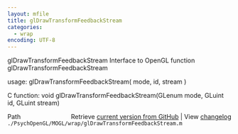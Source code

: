 ```yaml
---
layout: mfile
title: glDrawTransformFeedbackStream
categories:
  - wrap
encoding: UTF-8
---
```


glDrawTransformFeedbackStream  Interface to OpenGL function glDrawTransformFeedbackStream

usage:  glDrawTransformFeedbackStream( mode, id, stream )

C function:  void glDrawTransformFeedbackStream(GLenum mode, GLuint id, GLuint stream)


<div class="code_header" style="text-align:right;">
  <span style="float:left;">Path&nbsp;&nbsp;</span> <span class="counter">Retrieve <a href=
  "https://raw.github.com/Psychtoolbox-3/Psychtoolbox-3/beta/./PsychOpenGL/MOGL/wrap/glDrawTransformFeedbackStream.m">current version from GitHub</a> | View <a href=
  "https://github.com/Psychtoolbox-3/Psychtoolbox-3/commits/beta/./PsychOpenGL/MOGL/wrap/glDrawTransformFeedbackStream.m">changelog</a></span>
</div>
<div class="code">
  <code>./PsychOpenGL/MOGL/wrap/glDrawTransformFeedbackStream.m</code>
</div>
